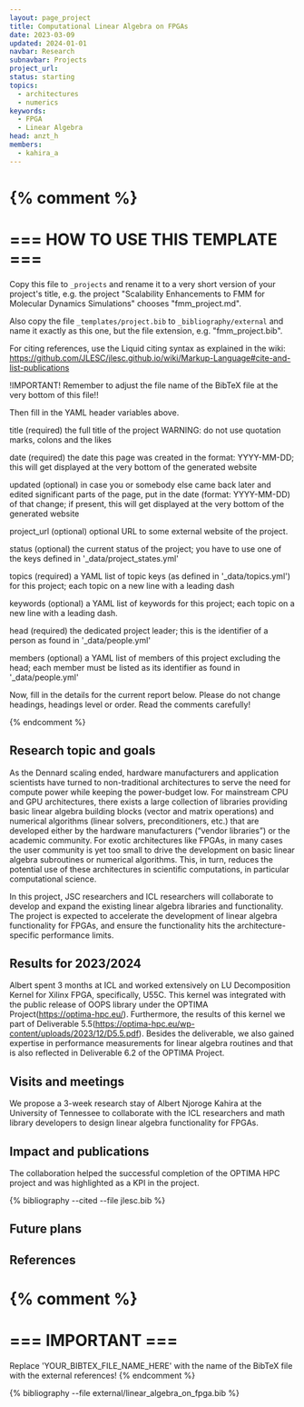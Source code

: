 ```yaml
---
layout: page_project
title: Computational Linear Algebra on FPGAs
date: 2023-03-09
updated: 2024-01-01
navbar: Research
subnavbar: Projects
project_url:
status: starting
topics:
  - architectures
  - numerics
keywords:
  - FPGA
  - Linear Algebra
head: anzt_h
members:
  - kahira_a
---
```

{% comment %}
================================
=== HOW TO USE THIS TEMPLATE ===
================================

Copy this file to `_projects` and rename it to a very short version of your project's title, e.g.
the project "Scalability Enhancements to FMM for Molecular Dynamics Simulations" chooses
"fmm_project.md".

Also copy the file `_templates/project.bib` to `_bibliography/external` and name it exactly as this
one, but the file extension, e.g. "fmm_project.bib".

For citing references, use the Liquid citing syntax as explained in the wiki:
https://github.com/JLESC/jlesc.github.io/wiki/Markup-Language#cite-and-list-publications

!IMPORTANT!
Remember to adjust the file name of the BibTeX file at the very bottom of this file!!

Then fill in the YAML header variables above.

  title            (required)
                   the full title of the project
                   WARNING: do not use quotation marks, colons and the likes

  date             (required)
                   the date this page was created in the format: YYYY-MM-DD; this will get displayed
                   at the very bottom of the generated website

  updated          (optional)
                   in case you or somebody else came back later and edited significant parts of the
                   page, put in the date (format: YYYY-MM-DD) of that change;
                   if present, this will get displayed at the very bottom of the generated website

  project_url      (optional)
                   optional URL to some external website of the project.

  status           (optional)
                   the current status of the project;
                   you have to use one of the keys defined in '_data/project_states.yml'

  topics           (required)
                   a YAML list of topic keys (as defined in '_data/topics.yml') for this project;
                   each topic on a new line with a leading dash

  keywords         (optional)
                   a YAML list of keywords for this project;
                   each topic on a new line with a leading dash.

  head             (required)
                   the dedicated project leader;
                   this is the identifier of a person as found in '_data/people.yml'

  members          (optional)
                   a YAML list of members of this project excluding the head;
                   each member must be listed as its identifier as found in '_data/people.yml'

Now, fill in the details for the current report below. Please do not change headings, headings level
or order.
Read the comments carefully!

{% endcomment %}

## Research topic and goals

As the Dennard scaling ended, hardware manufacturers and application scientists have turned to non-traditional architectures to serve the need for compute power while keeping the power-budget low. For mainstream CPU and GPU architectures, there exists a large collection of libraries providing basic linear algebra building blocks (vector and matrix operations) and numerical algorithms (linear solvers, preconditioners, etc.) that are developed either by the hardware manufacturers (“vendor libraries”) or the academic community. For exotic architectures like FPGAs, in many cases the user community is yet too small to drive the development on basic linear algebra subroutines or numerical algorithms. This, in turn, reduces the potential use of these architectures in scientific computations, in particular computational science.

In this project, JSC researchers and ICL researchers will collaborate to develop and expand the existing linear algebra libraries and functionality. The project is expected to accelerate the development of linear algebra functionality for FPGAs, and ensure the functionality hits the architecture-specific performance limits.

## Results for 2023/2024

Albert spent 3 months at ICL and worked extensively on LU Decomposition Kernel for Xilinx FPGA, specifically, U55C. This kernel was integrated with the public release of OOPS library under the OPTIMA Project(https://optima-hpc.eu/). Furthermore, the results of this kernel we part  of Deliverable 5.5(https://optima-hpc.eu/wp-content/uploads/2023/12/D5.5.pdf). 
Besides the deliverable, we also gained expertise in performance measurements for linear algebra routines and that is also reflected in Deliverable 6.2 of the OPTIMA Project. 


## Visits and meetings

We propose a 3-week research stay of Albert Njoroge Kahira at the University of Tennessee to collaborate with the ICL researchers and math library developers to design linear algebra functionality for FPGAs. 



## Impact and publications

The collaboration helped the successful completion of the OPTIMA HPC project and was highlighted as a KPI in the project. 


<!--
{% comment %}
=============================
== CITING OWN PUBLICATIONS ==
=============================

You can list your own publications below in case you did not cite them in the text
(which you should do, though).
Use the Liquid citing syntax as explained in the wiki:
https://github.com/JLESC/jlesc.github.io/wiki/Markup-Language#cite-and-list-publications
Remember to use the `--file jlesc.bib` with the `cite` tag.

=====================================
== START HERE WITH YOUR ADDITIONAL REFERENCES ==
{% endcomment %}



{% comment %}
== NO MORE BELOW THIS ==
========================
{% endcomment %}
-->

{% bibliography --cited --file jlesc.bib %}


## Future plans


## References

{% comment %}
=================
=== IMPORTANT ===
=================

Replace 'YOUR_BIBTEX_FILE_NAME_HERE' with the name of the BibTeX file with the external references!
{% endcomment %}

{% bibliography --file external/linear_algebra_on_fpga.bib %}
